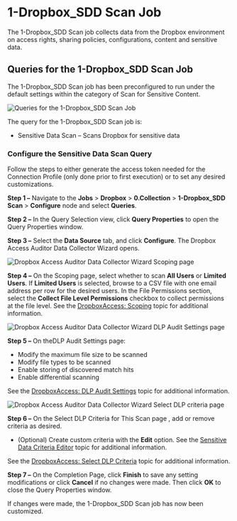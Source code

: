 # 1-Dropbox\_SDD Scan Job

The 1-Dropbox\_SDD Scan job collects data from the Dropbox environment on access rights, sharing policies, configurations, content and sensitive data.

## Queries for the 1-Dropbox\_SDD Scan Job

The 1-Dropbox\_SDD Scan job has been preconfigured to run under the default settings within the category of Scan for Sensitive Content.

![Queries for the 1-Dropbox_SDD Scan Job](/img/product_docs/accessanalyzer/accessanalyzer/enterpriseauditor/solutions/dropbox/collection/sddscanquery.png)

The query for the 1-Dropbox\_SDD Scan job is:

- Sensitive Data Scan – Scans Dropbox for sensitive data

### Configure the Sensitive Data Scan Query

Follow the steps to either generate the access token needed for the Connection Profile (only done prior to first execution) or to set any desired customizations.

__Step 1 –__ Navigate to the __Jobs__ > __Dropbox__ > __0.Collection__ > __1-Dropbox\_SDD Scan__ > __Configure__ node and select __Queries__.

__Step 2 –__ In the Query Selection view, click __Query Properties__ to open the Query Properties window.

__Step 3 –__ Select the __Data Source__ tab, and click __Configure__. The Dropbox Access Auditor Data Collector Wizard opens.

![Dropbox Access Auditor Data Collector Wizard Scoping page](/img/product_docs/accessanalyzer/accessanalyzer/enterpriseauditor/solutions/dropbox/collection/sddscopingpage.png)

__Step 4 –__ On the Scoping page, select whether to scan __All Users__ or __Limited Users__. If __Limited Users__ is selected, browse to a CSV file with one email address per row for the desired users. In the File Permissions section, select the __Collect File Level Permissions__ checkbox to collect permissions at the file level. See the [DropboxAccess: Scoping](/docs/accessanalyzer/accessanalyzer/enterpriseauditor/admin/datacollector/dropboxaccess/scoping.md) topic for additional information.

![Dropbox Access Auditor Data Collector Wizard DLP Audit Settings page](/img/product_docs/accessanalyzer/accessanalyzer/enterpriseauditor/solutions/dropbox/collection/sdddlpsettings.png)

__Step 5 –__ On theDLP Audit Settings page:

- Modify the maximum file size to be scanned
- Modify file types to be scanned
- Enable storing of discovered match hits
- Enable differential scanning

See the [DropboxAccess: DLP Audit Settings](/docs/accessanalyzer/accessanalyzer/enterpriseauditor/admin/datacollector/dropboxaccess/dlpauditsettings.md) topic for additional information.

![Dropbox Access Auditor Data Collector Wizard Select DLP criteria page](/img/product_docs/accessanalyzer/accessanalyzer/enterpriseauditor/solutions/dropbox/collection/sddselectdlpcriteria.png)

__Step 6 –__ On the Select DLP Criteria for This Scan page , add or remove criteria as desired.

- (Optional) Create custom criteria with the __Edit__ option. See the [Sensitive Data Criteria Editor](/docs/accessanalyzer/accessanalyzer/enterpriseauditor/sensitivedatadiscovery/criteriaeditor/overview.md) topic for additional information.

See the [DropboxAccess: Select DLP Criteria](/docs/accessanalyzer/accessanalyzer/enterpriseauditor/admin/datacollector/dropboxaccess/selectdlpcriteria.md) topic for additional information.

__Step 7 –__ On the Completion Page, click __Finish__ to save any setting modifications or click __Cancel__ if no changes were made. Then click __OK__ to close the Query Properties window.

If changes were made, the 1-Dropbox\_SDD Scan job has now been customized.
